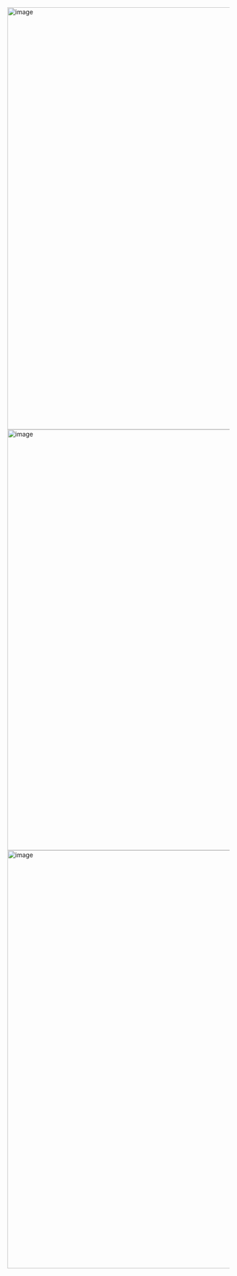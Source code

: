<img width="956" alt="image" src="https://github.com/user-attachments/assets/460d547d-b4f0-462d-bd08-15482eb5883b" />
<img width="953" alt="image" src="https://github.com/user-attachments/assets/f9580bea-2084-43dc-9c01-a2d0ace2786c" />
<img width="947" alt="image" src="https://github.com/user-attachments/assets/420a2600-97f6-47b2-bcb9-9d5b42cd294c" />
